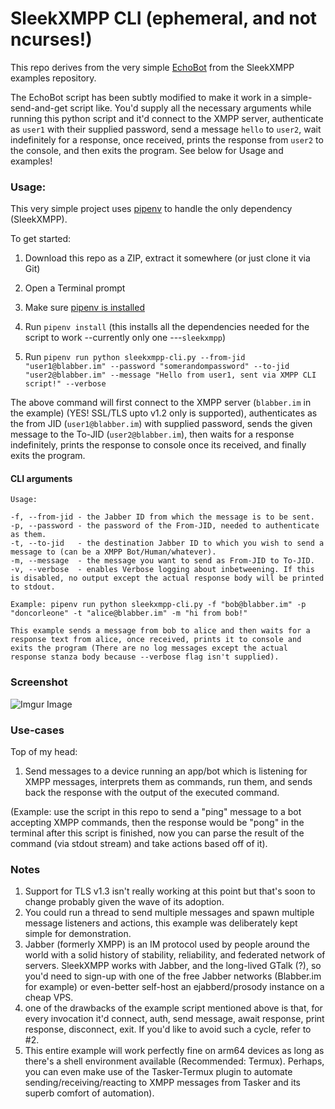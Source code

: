# SleekXMPP CLI (ephemeral, and not ncurses!)

This repo derives from the very simple [EchoBot](https://github.com/fritzy/SleekXMPP/blob/develop/examples/echo_client.py) from the SleekXMPP examples repository.

The EchoBot script has been subtly modified to make it work in a simple-send-and-get script like. You'd supply all the necessary arguments while running this python script and it'd connect to the XMPP server, authenticate as `user1` with their supplied password, send a message `hello` to `user2`, wait indefinitely for a response, once received, prints the response from `user2` to the console, and then exits the program. See below for Usage and examples!

### Usage:

This very simple project uses [pipenv](https://pipenv.kennethreitz.org/) to handle the only dependency (SleekXMPP).

To get started:

1. Download this repo as a ZIP, extract it somewhere (or just clone it via Git)

2. Open a Terminal prompt

3. Make sure [pipenv is installed](https://pipenv.kennethreitz.org/en/latest/#install-pipenv-today)

4. Run `pipenv install` (this installs all the dependencies needed for the script to work --currently only one ---`sleekxmpp`)

5. Run `pipenv run python sleekxmpp-cli.py --from-jid "user1@blabber.im" --password "somerandompassword" --to-jid "user2@blabber.im" --message "Hello from user1, sent via XMPP CLI script!" --verbose`

The above command will first connect to the XMPP server (`blabber.im` in the example) (YES! SSL/TLS upto v1.2 only is supported), authenticates as the from JID (`user1@blabber.im`) with supplied password, sends the given message to the To-JID (`user2@blabber.im`), then waits for a response indefinitely, prints the response to console once its received, and finally exits the program.

#### CLI arguments

```
Usage:

-f, --from-jid - the Jabber ID from which the message is to be sent.
-p, --password - the password of the From-JID, needed to authenticate as them.
-t, --to-jid   - the destination Jabber ID to which you wish to send a message to (can be a XMPP Bot/Human/whatever).
-m, --message  - the message you want to send as From-JID to To-JID.
-v, --verbose  - enables Verbose logging about inbetweening. If this is disabled, no output except the actual response body will be printed to stdout.

Example: pipenv run python sleekxmpp-cli.py -f "bob@blabber.im" -p "doncorleone" -t "alice@blabber.im" -m "hi from bob!"

This example sends a message from bob to alice and then waits for a response text from alice, once received, prints it to console and exits the program (There are no log messages except the actual response stanza body because --verbose flag isn't supplied).

```

### Screenshot

![Imgur Image](https://i.imgur.com/jH6f9HA.png)

### Use-cases
Top of my head:

1. Send messages to a device running an app/bot which is listening for XMPP messages, interprets them as commands, run them, and sends back the response with the output of the executed command.

(Example: use the script in this repo to send a "ping" message to a bot accepting XMPP commands, then the response would be "pong" in the terminal after this script is finished, now you can parse the result of the command (via stdout stream) and take actions based off of it). 

### Notes

1. Support for TLS v1.3 isn't really working at this point but that's soon to change probably given the wave of its adoption.
2. You could run a thread to send multiple messages and spawn multiple message listeners and actions, this example was deliberately kept simple for demonstration.
3. Jabber (formerly XMPP) is an IM protocol used by people around the world with a solid history of stability, reliability, and federated network of servers. SleekXMPP works with Jabber, and the long-lived GTalk (?), so you'd need to sign-up with one of the free Jabber networks (Blabber.im for example) or even-better self-host an ejabberd/prosody instance on a cheap VPS.
4. one of the drawbacks of the example script mentioned above is that, for every invocation it'd connect, auth, send message, await response, print response, disconnect, exit. If you'd like to avoid such a cycle, refer to #2.
5. This entire example will work perfectly fine on arm64 devices as long as there's a shell environment available (Recommended: Termux). Perhaps, you can even make use of the Tasker-Termux plugin to automate sending/receiving/reacting to XMPP messages from Tasker and its superb comfort of automation).

